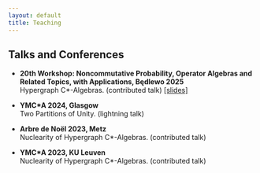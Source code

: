 ```yaml
---
layout: default
title: Teaching
---
```


## Talks and Conferences

- **20th Workshop: Noncommutative Probability, Operator Algebras and Related Topics, with Applications, Będlewo 2025** \
    Hypergraph C\*-Algebras. (contributed talk) [[slides]](talks/hypergraph_Bedlewo_2507_handout.pdf)

- **YMC\*A 2024, Glasgow** \
    Two Partitions of Unity. (lightning talk)

- **Arbre de Noël 2023, Metz** \
    Nuclearity of Hypergraph C\*-Algebras. (contributed talk)

- **YMC\*A 2023, KU Leuven** \
    Nuclearity of Hypergraph C\*-Algebras. (contributed talk)

